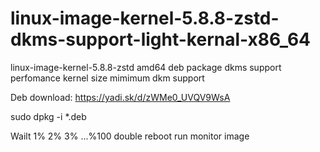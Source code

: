 # linux-image-kernel-5.8.8-zstd-dkms-support-light-kernal-x86_64
linux-image-kernel-5.8.8-zstd amd64 deb package dkms support perfomance kernel size mimimum dkm support

Deb download: https://yadi.sk/d/zWMe0_UVQV9WsA

sudo dpkg -i *.deb

Wailt 1% 2% 3% ...%100 double reboot run monitor image
